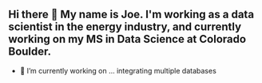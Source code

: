 ## Hi there 👋 My name is Joe. I'm working as a data scientist in the energy industry, and currently working on my MS in Data Science at Colorado Boulder.

- 🔭 I’m currently working on ... integrating multiple databases


<!--
**crops004/crops004** is a ✨ _special_ ✨ repository because its `README.md` (this file) appears on your GitHub profile.

Here are some ideas to get you started:

- 🔭 I’m currently working on ...
- 🌱 I’m currently learning ...
- 👯 I’m looking to collaborate on ...
- 🤔 I’m looking for help with ...
- 💬 Ask me about ...
- 📫 How to reach me: ...
- 😄 Pronouns: ...
- ⚡ Fun fact: ...
-->
